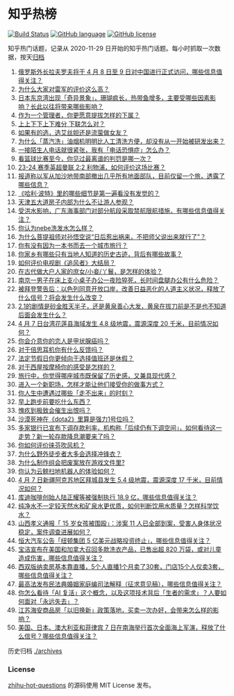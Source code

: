 # 知乎热榜
[![Build Status](https://github.com/ToWeLong/zhihu-hot-questions/workflows/CI/badge.svg)](https://github.com/ToWeLong/zhihu-hot-questions/actions)
[![GitHub language](https://img.shields.io/badge/language-golang-orange.svg)](https://golang.org/)
[![GitHub license](https://img.shields.io/github/license/ToWeLong/zhihu-hot-questions)](https://github.com/ToWeLong/zhihu-hot-questions/blob/main/LICENSE)

知乎热门话题，记录从 2020-11-29 日开始的知乎热门话题。每小时抓取一次数据，按天[归档](./archives)

<!-- BEGIN -->

1. [俄罗斯外长拉夫罗夫将于 4 月 8 日至 9 日对中国进行正式访问，哪些信息值得关注？](https://www.zhihu.com/question/652071249)
1. [为什么大家对雷军的评价这么高？](https://www.zhihu.com/question/651246802)
1. [日本东京湾出现「奇异景象」，珊瑚疯长，热带鱼增多，主要受哪些因素影响？长此以往将带来哪些影响？](https://www.zhihu.com/question/652028222)
1. [作为一个管理者，你更愿意提拔怎样的下属？](https://www.zhihu.com/question/37973833)
1. [上上下下上下难分 下联怎么对？](https://www.zhihu.com/question/647432947)
1. [如果有的选，选艾丝妲还是流萤做女友？](https://www.zhihu.com/question/651337862)
1. [为什么「蒸汽洗」油烟机明明比人工清洗方便，却没有从一开始被研发出来？](https://www.zhihu.com/question/646556993)
1. [一接陌生人电话就很紧张，我有「电话恐惧症」怎么办？](https://www.zhihu.com/question/649444251)
1. [看篮球比赛至今，你见过最离谱的判罚是哪一次？](https://www.zhihu.com/question/419104546)
1. [23-24 赛季英超曼联 2:2 利物浦，如何评价这场比赛？](https://www.zhihu.com/question/652128670)
1. [报道称以军从加沙地带南部撤出几乎所有地面部队，目前仅留一个旅，透露了哪些信息？](https://www.zhihu.com/question/652089649)
1. [《哈利·波特》里的哪些细节是第一遍看没有发觉的？](https://www.zhihu.com/question/363300351)
1. [天津五大道房子内部为什么不让游人参观？](https://www.zhihu.com/question/45477538)
1. [受洪水影响，广东海事部门对部分航段采取禁航限航措施，有哪些信息值得关注？](https://www.zhihu.com/question/652105612)
1. [你认为nebe洗发水怎么样？](https://www.zhihu.com/question/652121210)
1. [为什么菩提祖师对孙悟空说“日后惹出祸来，不把师父说出来就行了”？](https://www.zhihu.com/question/420346826)
1. [你有没有因为一本书而去一个城市旅行？](https://www.zhihu.com/question/649629652)
1. [你家乡有哪些只有当地人知道的历史古迹，背后有哪些故事？](https://www.zhihu.com/question/648573777)
1. [如何评价电视剧《追风者》大结局？](https://www.zhihu.com/question/652102059)
1. [在古代做大户人家的庶女/小妾/丫鬟，是怎样的体验？](https://www.zhihu.com/question/647292502)
1. [南京一男子在床上支小桌子办公一夜险猝死，长时间盘腿办公有什么危险？](https://www.zhihu.com/question/651479487)
1. [被拜登警告后：以色列同意开放口岸，改善日益恶化的人道主义状况，释放了什么信号？将会发生什么改变？](https://www.zhihu.com/question/651768504)
1. [2.1的剧情是砂金胜天半子，还是黄泉善心大发，黄泉在拔刀前是不是也不知道后面会发生什么？](https://www.zhihu.com/question/651533298)
1. [4 月 7 日台湾花莲县海域发生 4.8 级地震，震源深度 20 千米，目前情况如何？](https://www.zhihu.com/question/652103711)
1. [你会介意你的恋人是甲状腺癌吗？](https://www.zhihu.com/question/450407681)
1. [对于倍思耳机你有什么反馈吗？](https://www.zhihu.com/question/652118538)
1. [法定节假日你更倾向于选择值班还是休假？](https://www.zhihu.com/question/651779608)
1. [对于西屋按摩椅你的感受是怎样的？](https://www.zhihu.com/question/652121402)
1. [旅行中，你觉得哪座城市既保留了历史感，又兼具现代感？](https://www.zhihu.com/question/649453450)
1. [进入一个新职场，怎样才能让他们接受你的做事方式？](https://www.zhihu.com/question/650338235)
1. [你人生中遭遇过哪些「走不出来」的时刻？](https://www.zhihu.com/question/649267582)
1. [早上跑步前要吃什么东西？](https://www.zhihu.com/question/650984552)
1. [愧疚到极致会催生出恨吗？](https://www.zhihu.com/question/651290221)
1. [沙漠死神在《dota2》里算是强力1号位吗？](https://www.zhihu.com/question/610988811)
1. [多家银行已宣布下调存款利率，机构称「后续仍有下调空间」，如何看待这一走势？新一轮存款降息潮要来了吗？](https://www.zhihu.com/question/652071273)
1. [你如何评价徕芬吹风机？](https://www.zhihu.com/question/652115686)
1. [为什么野外徒步者大多会选择冲锋衣？](https://www.zhihu.com/question/652114723)
1. [为什么制作组会把废案放在游戏文件里?](https://www.zhihu.com/question/644355705)
1. [你认为云鲸扫地机器人的体验如何？](https://www.zhihu.com/question/652132149)
1. [4 月 7 日新疆阿克苏地区拜城县发生 5.4 级地震，震源深度 17 千米，目前情况如何？](https://www.zhihu.com/question/652082190)
1. [库迪咖啡创始人陆正耀等被强制执行 18.9 亿，哪些信息值得关注？](https://www.zhihu.com/question/652077457)
1. [纯净水不一定较天然水和矿泉水更优质，如何判断饮用水质量？怎样科学饮水？](https://www.zhihu.com/question/651139390)
1. [山西孝义通报「 15 岁女孩被围殴」：涉案 11 人已全部到案，受害人身体状况稳定，案件调查进展如何？](https://www.zhihu.com/question/652010714)
1. [恒大汽车公告「纽顿集团 5 亿美元战略投资终止」，哪些信息值得关注？](https://www.zhihu.com/question/652030617)
1. [宝洁宣布在美国和加拿大召回多款洗衣产品，已售出超 820 万袋，或对儿童造成伤害，哪些信息值得关注？](https://www.zhihu.com/question/651976745)
1. [西双版纳卖房基本靠直播，5个人直播1个月卖了30套，门店15个人仅卖3套，哪些信息值得关注？](https://www.zhihu.com/question/651976758)
1. [最高法发布民法典婚姻家庭编司法解释（征求意见稿），哪些信息值得关注？](https://www.zhihu.com/question/652018112)
1. [你怎么看待「AI 复活」这个概念，以及这项技术背后「生者的需求」？人要如何面对「永远失去」？](https://www.zhihu.com/question/651718403)
1. [江苏海安商品房「以旧换新」政策落地，买卖一次办好，会带来怎么样的影响？](https://www.zhihu.com/question/652004738)
1. [美国、日本、澳大利亚和菲律宾 7 日在南海举行首次全面海上军演，释放了什么信号？哪些信息值得关注？](https://www.zhihu.com/question/652011844)

<!-- END -->

历史归档 [./archives](./archives)


### License
[zhihu-hot-questions](https://github.com/towelong/zhihu-hot-questions) 的源码使用 MIT License 发布。